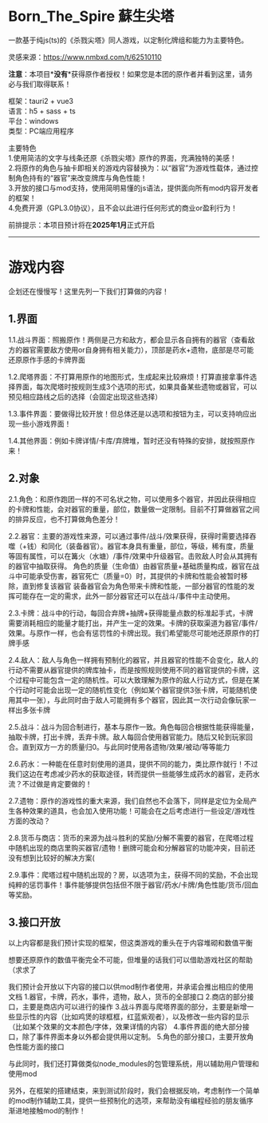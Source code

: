 # Born_The_Spire 蘇生尖塔

一款基于纯js(ts)的《杀戮尖塔》同人游戏，以定制化牌组和能力为主要特色。

灵感来源：https://www.nmbxd.com/t/62510110

__注意__：本项目*__没有__*获得原作者授权！如果您是本团的原作者并看到这里，请务必与我们取得联系！

框架：tauri2 + vue3  
语言：h5 + sass + ts  
平台：windows  
类型：PC端应用程序  

主要特色  
1.使用简洁的文字与线条还原《杀戮尖塔》原作的界面，充满独特的美感！  
2.将原作的角色与抽卡即相关的游戏内容替换为：以“器官”为游戏性载体，通过控制角色持有的“器官”来改变牌库与角色性能！  
3.开放的接口与mod支持，使用简明易懂的js语法，提供面向所有mod内容开发者的框架！  
4.免费开源（GPL3.0协议），且不会以此进行任何形式的商业or盈利行为！

前排提示：本项目预计将在**2025年1月**正式开启

---

# 游戏内容

企划还在慢慢写！这里先列一下我们打算做的内容！

## 1.界面

1.1.战斗界面：照搬原作！两侧是己方和敌方，都会显示各自拥有的器官（查看敌方的器官需要敌方使用or自身拥有相关能力），顶部是药水+遗物，底部是尽可能还原原作手感的卡牌界面

1.2.爬塔界面：不打算用原作的地图形式，生成起来比较麻烦！打算直接拿事件选择界面，每次爬塔时按规则生成3个选项的形式，如果具备某些遗物或器官，可以预见相应路线之后的选择（会固定出现这些选择）

1.3.事件界面：要做得比较开放！但总体还是以选项和按钮为主，可以支持响应出现一些小游戏界面！

1.4.其他界面：例如卡牌详情/卡库/弃牌堆，暂时还没有特殊的安排，就按照原作来！

## 2.对象

2.1.角色：和原作跑团一样的不可名状之物，可以使用多个器官，并因此获得相应的卡牌和性能，会对器官的重量，部位，数量做一定限制。目前不打算做器官之间的排异反应，也不打算做角色差分！

2.2.器官：主要的游戏性来源，可以通过事件/战斗/效果获得，获得时需要选择吞噬（+钱）和同化（装备器官）。器官本身具有重量，部位，等级，稀有度，质量等固有属性，可以在篝火（水塘）/事件/效果中升级器官。击败敌人时会从其拥有的器官中抽取获得。
角色的质量（生命值）由器官质量+基础质量构成，器官在战斗中可能承受伤害，器官死亡（质量=0）时，其提供的卡牌和性能会被暂时移除，直到修复该器官
装备器官会为角色带来卡牌和性能，一部分器官的性能的发挥可能存在一定的需求，此外一部分器官还可以在战斗/事件中主动使用。

2.3.卡牌：战斗中的行动，每回合弃牌+抽牌+获得能量点数的标准起手式，卡牌需要消耗相应的能量才能打出，并产生一定的效果。卡牌的获取渠道为器官/事件/效果。与原作一样，也会有惩罚性的卡牌出现。我们希望能尽可能地还原原作的打牌手感

2.4.敌人：敌人与角色一样拥有预制化的器官，并且器官的性能不会变化，敌人的行动不需要从器官提供的牌库抽卡，而是按照规则使用不同的器官提供的卡牌，这个过程中可能包含一定的随机性。可以大致理解为原作的敌人行动方式，但是在某个行动时可能会出现一定的随机性变化（例如某个器官提供3张卡牌，可能随机使用其中一张），与此同时由于敌人可能拥有多个器官，因此其一次行动会像玩家一样出多张卡牌

2.5.战斗：战斗为回合制进行，基本与原作一致。角色每回合根据性能获得能量，抽取卡牌，打出卡牌，丢弃卡牌。敌人每回合使用器官能力。随后又轮到玩家回合。直到双方一方的质量归0。与此同时使用各遗物/效果/被动/等等能力

2.6.药水：一种能在任意时刻使用的道具，提供不同的能力，类比原作就行！不过我们这边在考虑减少药水的获取途径，转而提供一些能够生成药水的器官，走药水流？不过做是肯定要做的！

2.7.遗物：原作的游戏性的重大来源，我们自然也不会落下，同样是定位为全局产生各种效果的道具，也会加入使用功能！可能会在之后考虑进行一些设定/游戏性方面的改动？

2.8.货币与商店：货币的来源为战斗胜利的奖励/分解不需要的器官，在爬塔过程中随机出现的商店里购买器官/遗物！删牌可能会和分解器官的功能冲突，目前还没有想到比较好的解决方案(

2.9.事件：爬塔过程中随机出现的？房，以选项为主，获得不同的奖励，不会出现纯粹的惩罚事件！事件能够提供包括但不限于器官/药水/卡牌/角色性能/货币/回血等奖励。

## 3.接口开放

以上内容都是我们预计实现的框架，但这类游戏的重头在于内容堆砌和数值平衡

想要还原原作的数值平衡完全不可能，但堆量的话我们可以借助游戏社区的帮助（求求了

我们预计会开放以下内容的接口以供mod制作者使用，并承诺会推出相应的使用文档
1.器官，卡牌，药水，事件，遗物，敌人，货币的全部接口
2.商店的部分接口，主要是商店内可以进行的操作
3.战斗界面与爬塔界面的部分，主要是新增一些显示性的内容（比如鸡煲的球框框，红蓝紫观者），以及修改一些内容的显示（比如某个效果的文本颜色/字体，效果详情的内容）
4.事件界面的绝大部分接口，除了事件界面本身以外都会提供用以定制。
5.角色的部分接口，主要开放角色性能方面的接口

与此同时，我们还打算做类似node_modules的包管理系统，用以辅助用户管理和使用mod

另外，在框架的搭建结束，来到测试阶段时，我们会根据反响，考虑制作一个简单的mod制作辅助工具，提供一些预制化的选项，来帮助没有编程经验的朋友循序渐进地接触mod的制作！

